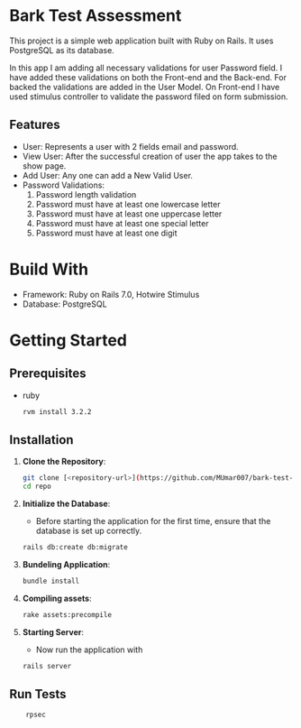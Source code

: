 # Bark Test Assessment

This project is a simple web application built with Ruby on Rails. It uses PostgreSQL as its database.

In this app I am adding all necessary validations for user Password field. I have added these validations on both the Front-end and the Back-end. For backed the validations are added in the User Model. On Front-end I have used stimulus controller to validate the password filed on form submission.

## Features

- User: Represents a user with 2 fields email and password.
- View User: After the successful creation of user the app takes to the show page.
- Add User: Any one can add a New Valid User.
- Password Validations:
  1. Password length validation
  2. Password must have at least one lowercase letter
  3. Password must have at least one uppercase letter
  4. Password must have at least one special letter
  5. Password must have at least one digit

# Build With

- Framework: Ruby on Rails 7.0, Hotwire Stimulus
- Database: PostgreSQL

# Getting Started

## Prerequisites

- ruby

  ```bash
  rvm install 3.2.2
  ```

## Installation

1. **Clone the Repository**:
   ```bash
   git clone [<repository-url>](https://github.com/MUmar007/bark-test-app.git)
   cd repo
   ```

2. **Initialize the Database**:
   - Before starting the application for the first time, ensure that the database is set up correctly.
   ```bash
   rails db:create db:migrate
   ```
3. **Bundeling Application**:
   ```bash
   bundle install
   ```

3. **Compiling assets**:
   ```bash
   rake assets:precompile
   ```

4. **Starting Server**:
   - Now run the application with
   ```bash
   rails server
   ```

## Run Tests

```bash
    rpsec
```
